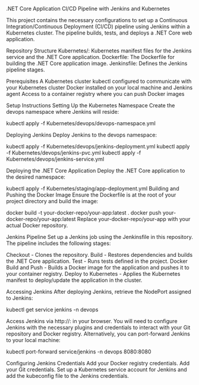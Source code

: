 .NET Core Application CI/CD Pipeline with Jenkins and Kubernetes


This project contains the necessary configurations to set up a Continuous Integration/Continuous Deployment (CI/CD) pipeline using Jenkins within a Kubernetes cluster. The pipeline builds, tests, and deploys a .NET Core web application.


Repository Structure
Kubernetes/: Kubernetes manifest files for the Jenkins service and the .NET Core application.
Dockerfile: The Dockerfile for building the .NET Core application image.
Jenkinsfile: Defines the Jenkins pipeline stages.


Prerequisites
A Kubernetes cluster
kubectl configured to communicate with your Kubernetes cluster
Docker installed on your local machine and Jenkins agent
Access to a container registry where you can push Docker images


Setup Instructions
Setting Up the Kubernetes Namespace
Create the devops namespace where Jenkins will reside:

kubectl apply -f Kubernetes/devops/devops-namespace.yml


Deploying Jenkins
Deploy Jenkins to the devops namespace:

kubectl apply -f Kubernetes/devops/jenkins-deployment.yml
kubectl apply -f Kubernetes/devops/jenkins-pvc.yml
kubectl apply -f Kubernetes/devops/jenkins-service.yml


Deploying the .NET Core Application
Deploy the .NET Core application to the desired namespace:

kubectl apply -f Kubernetes/staging/app-deployment.yml
Building and Pushing the Docker Image
Ensure the Dockerfile is at the root of your project directory and build the image:

docker build -t your-docker-repo/your-app:latest .
docker push your-docker-repo/your-app:latest
Replace your-docker-repo/your-app with your actual Docker repository.

Jenkins Pipeline
Set up a Jenkins job using the Jenkinsfile in this repository. The pipeline includes the following stages:

Checkout - Clones the repository.
Build - Restores dependencies and builds the .NET Core application.
Test - Runs tests defined in the project.
Docker Build and Push - Builds a Docker image for the application and pushes it to your container registry.
Deploy to Kubernetes - Applies the Kubernetes manifest to deploy/update the application in the cluster.


Accessing Jenkins
After deploying Jenkins, retrieve the NodePort assigned to Jenkins:

kubectl get service jenkins -n devops


Access Jenkins via http://<Cluster-IP>:<NodePort> in your browser. You will need to configure Jenkins with the necessary plugins and credentials to interact with your Git repository and Docker registry.
Alternatively, you can port-forward Jenkins to your local machine:

kubectl port-forward service/jenkins -n devops 8080:8080


Configuring Jenkins Credentials
Add your Docker registry credentials.
Add your Git credentials.
Set up a Kubernetes service account for Jenkins and add the kubeconfig file to the Jenkins credentials.

